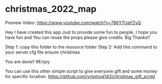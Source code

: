 # christmas_2022_map

Preview Video:
https://www.youtube.com/watch?v=786Y7UaYZyQ

Hey I have created this app Just to provide some fun to people. I hope you have fun and You can reuse the props please give credits.
Big Thanks!!

Step 1: 
copy this folder to the resource folder
Step 2:
Add this command to your server.cfg file
ensure christmas

You are done!!
#Enjoy

You can use this other simple script to give everyone gift and some money for specific location.
https://github.com/ymplove143/christmas_gift_script

